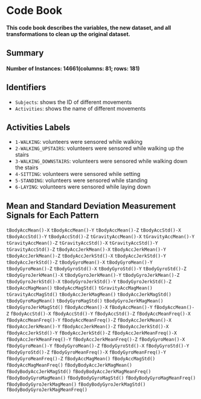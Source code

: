 # Code Book
#### This code book describes the variables, the new dataset, and all transformations to clean up the original dataset. 

## Summary
#### Number of Instances: 14661(columns: 81; rows: 181)


## Identifiers
* `Subjects`: shows the ID of different movements
* `Activities`: shows the name of different movements

## Activities Labels
* `1-WALKING`: volunteers were sensored while walking
* `2-WALKING_UPSTAIRS`: volunteers were sensored while walking up the stairs
* `3-WALKING_DOWNSTAIRS`: volunteers were sensored while walking down the stairs
* `4-SITTING`: volunteers were sensored while setting
* `5-STANDING`: volunteers were sensored while standing
* `6-LAYING`: volunteers were sensored while laying down

## Mean and Standard Deviation Measurement Signals for Each Pattern
`tBodyAccMean()-X` `tBodyAccMean()-Y` `tBodyAccMean()-Z` `tBodyAccStd()-X` `tBodyAccStd()-Y`
`tBodyAccStd()-Z` `tGravityAccMean()-X` `tGravityAccMean()-Y` `tGravityAccMean()-Z`
`tGravityAccStd()-X` `tGravityAccStd()-Y` `tGravityAccStd()-Z` `tBodyAccJerkMean()-X` 
`tBodyAccJerkMean()-Y` `tBodyAccJerkMean()-Z` `tBodyAccJerkStd()-X` `tBodyAccJerkStd()-Y` 
`tBodyAccJerkStd()-Z` `tBodyGyroMean()-X` `tBodyGyroMean()-Y` `tBodyGyroMean()-Z` `tBodyGyroStd()-X` 
`tBodyGyroStd()-Y` `tBodyGyroStd()-Z` `tBodyGyroJerkMean()-X` `tBodyGyroJerkMean()-Y` 
`tBodyGyroJerkMean()-Z` `tBodyGyroJerkStd()-X` `tBodyGyroJerkStd()-Y` `tBodyGyroJerkStd()-Z` 
`tBodyAccMagMean()` `tBodyAccMagStd()` `tGravityAccMagMean()` `tGravityAccMagStd()` 
`tBodyAccJerkMagMean()` `tBodyAccJerkMagStd()` `tBodyGyroMagMean()` `tBodyGyroMagStd()` 
`tBodyGyroJerkMagMean()` `tBodyGyroJerkMagStd()` `fBodyAccMean()-X` `fBodyAccMean()-Y` `fBodyAccMean()-Z` 
`fBodyAccStd()-X` `fBodyAccStd()-Y` `fBodyAccStd()-Z` `fBodyAccMeanFreq()-X` `fBodyAccMeanFreq()-Y` 
`fBodyAccMeanFreq()-Z` `fBodyAccJerkMean()-X` `fBodyAccJerkMean()-Y` `fBodyAccJerkMean()-Z`
`fBodyAccJerkStd()-X` `fBodyAccJerkStd()-Y` `fBodyAccJerkStd()-Z` `fBodyAccJerkMeanFreq()-X` 
`fBodyAccJerkMeanFreq()-Y` `fBodyAccJerkMeanFreq()-Z` `fBodyGyroMean()-X` `fBodyGyroMean()-Y` 
`fBodyGyroMean()-Z` `fBodyGyroStd()-X` `fBodyGyroStd()-Y` `fBodyGyroStd()-Z` `fBodyGyroMeanFreq()-X` 
`fBodyGyroMeanFreq()-Y` `fBodyGyroMeanFreq()-Z` `fBodyAccMagMean()` `fBodyAccMagStd()` 
`fBodyAccMagMeanFreq()` `fBodyBodyAccJerkMagMean()` `fBodyBodyAccJerkMagStd()` `fBodyBodyAccJerkMagMeanFreq()`
`fBodyBodyGyroMagMean()` `fBodyBodyGyroMagStd()` `fBodyBodyGyroMagMeanFreq()` `fBodyBodyGyroJerkMagMean()`
`fBodyBodyGyroJerkMagStd()` `fBodyBodyGyroJerkMagMeanFreq()`
